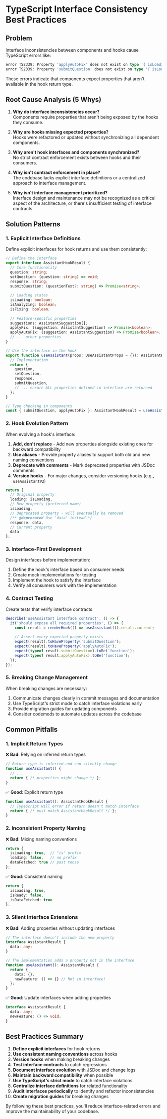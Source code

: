 # TypeScript Interface Consistency Best Practices

## Problem

Interface inconsistencies between components and hooks cause TypeScript errors like:

```typescript
error TS2339: Property 'applyAutoFix' does not exist on type '{ isLoading: boolean; tokens: number; ... }'.
error TS2339: Property 'submitQuestion' does not exist on type '{ isLoading: boolean; ... }'.
```

These errors indicate that components expect properties that aren't available in the hook return type.

## Root Cause Analysis (5 Whys)

1. **Why do interface inconsistencies occur?**  
   Components require properties that aren't being exposed by the hooks they consume.

2. **Why are hooks missing expected properties?**  
   Hooks were refactored or updated without synchronizing all dependent components.

3. **Why aren't hook interfaces and components synchronized?**  
   No strict contract enforcement exists between hooks and their consumers.

4. **Why isn't contract enforcement in place?**  
   The codebase lacks explicit interface definitions or a centralized approach to interface management.

5. **Why isn't interface management prioritized?**  
   Interface design and maintenance may not be recognized as a critical aspect of the architecture, or there's insufficient testing of interface contracts.

## Solution Patterns

### 1. Explicit Interface Definitions

Define explicit interfaces for hook returns and use them consistently:

```typescript
// Define the interface
export interface AssistantHookResult {
  // Core functionality
  question: string;
  setQuestion: (question: string) => void;
  response: string;
  submitQuestion: (questionText?: string) => Promise<string>;
  
  // Loading states
  isLoading: boolean;
  isAnalyzing: boolean;
  isFixing: boolean;
  
  // Feature-specific properties
  suggestions: AssistantSuggestion[];
  applyFix: (suggestion: AssistantSuggestion) => Promise<boolean>;
  applyAutoFix: (suggestion: AssistantSuggestion) => Promise<boolean>;
  // ... other properties
}

// Use the interface in the hook
export function useAssistant(props: UseAssistantProps = {}): AssistantHookResult {
  // Implementation
  return {
    question,
    setQuestion,
    response,
    submitQuestion,
    // ... ensure ALL properties defined in interface are returned
  };
}

// Type checking in components
const { submitQuestion, applyAutoFix }: AssistantHookResult = useAssistant();
```

### 2. Hook Evolution Pattern

When evolving a hook's interface:

1. **Add, don't replace** - Add new properties alongside existing ones for backward compatibility
2. **Use aliases** - Provide property aliases to support both old and new naming conventions
3. **Deprecate with comments** - Mark deprecated properties with JSDoc comments
4. **Version hooks** - For major changes, consider versioning hooks (e.g., `useAssistantV2`)

```typescript
return {
  // Original property
  loading: isLoading, 
  // New property (preferred name)
  isLoading, 
  // Deprecated property - will eventually be removed
  /** @deprecated Use 'data' instead */
  response: data,
  // Current property
  data
};
```

### 3. Interface-First Development

Design interfaces before implementation:

1. Define the hook's interface based on consumer needs
2. Create mock implementations for testing
3. Implement the hook to satisfy the interface
4. Verify all consumers work with the implementation

### 4. Contract Testing

Create tests that verify interface contracts:

```typescript
describe('useAssistant interface contract', () => {
  it('should expose all required properties', () => {
    const result = renderHook(() => useAssistant()).result.current;
    
    // Assert every expected property exists
    expect(result).toHaveProperty('submitQuestion');
    expect(result).toHaveProperty('applyAutoFix');
    expect(typeof result.submitQuestion).toBe('function');
    expect(typeof result.applyAutoFix).toBe('function');
  });
});
```

### 5. Breaking Change Management

When breaking changes are necessary:

1. Communicate changes clearly in commit messages and documentation
2. Use TypeScript's strict mode to catch interface violations early
3. Provide migration guides for updating components
4. Consider codemods to automate updates across the codebase

## Common Pitfalls

### 1. Implicit Return Types

❌ **Bad**: Relying on inferred return types
```typescript
// Return type is inferred and can silently change
function useAssistant() {
  // ...
  return { /* properties might change */ };
}
```

✅ **Good**: Explicit return type
```typescript
function useAssistant(): AssistantHookResult {
  // TypeScript will error if return doesn't match interface
  return { /* must match AssistantHookResult */ };
}
```

### 2. Inconsistent Property Naming

❌ **Bad**: Mixing naming conventions
```typescript
return {
  isLoading: true,  // "is" prefix
  loading: false,   // no prefix
  dataFetched: true // past tense
};
```

✅ **Good**: Consistent naming
```typescript
return {
  isLoading: true,
  isReady: false,
  isDataFetched: true
};
```

### 3. Silent Interface Extensions

❌ **Bad**: Adding properties without updating interfaces
```typescript
// The interface doesn't include the new property
interface AssistantResult {
  data: any;
}

// The implementation adds a property not in the interface
function useAssistant(): AssistantResult {
  return {
    data: {},
    newFeature: () => {} // Not in interface!
  };
}
```

✅ **Good**: Update interfaces when adding properties
```typescript
interface AssistantResult {
  data: any;
  newFeature: () => void;
}
```

## Best Practices Summary

1. **Define explicit interfaces** for hook returns
2. **Use consistent naming conventions** across hooks
3. **Version hooks** when making breaking changes
4. **Test interface contracts** to catch regressions
5. **Document interface evolution** with JSDoc and change logs
6. **Maintain backward compatibility** when possible
7. **Use TypeScript's strict mode** to catch interface violations
8. **Centralize interface definitions** for related functionality
9. **Audit interfaces periodically** to identify and refactor inconsistencies
10. **Create migration guides** for breaking changes

By following these best practices, you'll reduce interface-related errors and improve the maintainability of your codebase.

